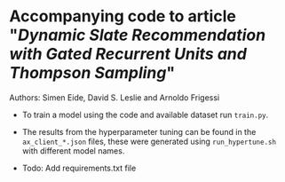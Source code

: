 # Accompanying code to article "*Dynamic Slate Recommendation with Gated Recurrent Units and Thompson Sampling*"
Authors: Simen Eide, David S. Leslie and Arnoldo Frigessi

- To train a model using the code and available dataset run `train.py`.
- The results from the hyperparameter tuning can be found in the `ax_client_*.json` files, these were generated using `run_hypertune.sh` with different model names.



- Todo: Add requirements.txt file